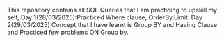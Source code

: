 This repository contains all SQL Queries that I am practicing to upskill my self,
Day 1(28/03/2025):Practiced Where clause, OrderBy,Limit.
Day 2(29/03/2025):Concept that I have learnt is Group BY and Having Clause and Practiced few problems ON Group by.
